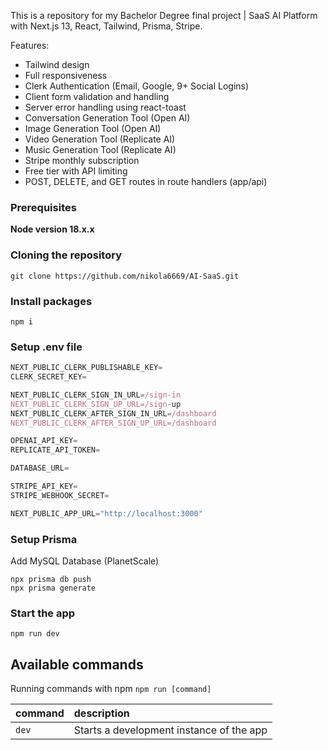 This is a repository for my Bachelor Degree final project | SaaS AI Platform with Next.js 13, React, Tailwind, Prisma, Stripe.

Features:

- Tailwind design
- Full responsiveness
- Clerk Authentication (Email, Google, 9+ Social Logins)
- Client form validation and handling
- Server error handling using react-toast
- Conversation Generation Tool (Open AI)
- Image Generation Tool (Open AI)
- Video Generation Tool (Replicate AI)
- Music Generation Tool (Replicate AI)
- Stripe monthly subscription
- Free tier with API limiting
- POST, DELETE, and GET routes in route handlers (app/api)

### Prerequisites

**Node version 18.x.x**

### Cloning the repository

```shell
git clone https://github.com/nikola6669/AI-SaaS.git
```

### Install packages

```shell
npm i
```

### Setup .env file


```js
NEXT_PUBLIC_CLERK_PUBLISHABLE_KEY=
CLERK_SECRET_KEY=

NEXT_PUBLIC_CLERK_SIGN_IN_URL=/sign-in
NEXT_PUBLIC_CLERK_SIGN_UP_URL=/sign-up
NEXT_PUBLIC_CLERK_AFTER_SIGN_IN_URL=/dashboard
NEXT_PUBLIC_CLERK_AFTER_SIGN_UP_URL=/dashboard

OPENAI_API_KEY=
REPLICATE_API_TOKEN=

DATABASE_URL=

STRIPE_API_KEY=
STRIPE_WEBHOOK_SECRET=

NEXT_PUBLIC_APP_URL="http://localhost:3000"
```

### Setup Prisma

Add MySQL Database (PlanetScale)

```shell
npx prisma db push
npx prisma generate

```

### Start the app

```shell
npm run dev
```

## Available commands

Running commands with npm `npm run [command]`

| command         | description                              |
| :-------------- | :--------------------------------------- |
| `dev`           | Starts a development instance of the app |

